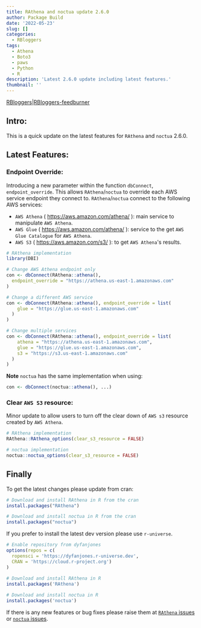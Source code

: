 ```yaml
---
title: RAthena and noctua update 2.6.0
author: Package Build
date: '2022-05-23'
slug: []
categories:
  - RBloggers
tags:
  - Athena
  - Boto3
  - paws
  - Python
  - R
description: 'Latest 2.6.0 update including latest features.'
thumbnail: ''
---
```


[RBloggers](https://www.r-bloggers.com)|[RBloggers-feedburner](https://feeds.feedburner.com/RBloggers)

## Intro:

This is a quick update on the latest features for `RAthena` and `noctua` 2.6.0.

## Latest Features:

### Endpoint Override:

Introducing a new parameter within the function `dbConnect`, `endpoint_override`. This allows `RAthena`/`noctua` to override each AWS service endpoint they connect to. `RAthena`/`noctua` connect to the following AWS services:
  - `AWS Athena` ( https://aws.amazon.com/athena/ ): main service to manipulate `AWS Athena`.
  - `AWS Glue` ( https://aws.amazon.com/athena/ ): service to the get `AWS Glue Catalogue` for `AWS Athena`.
  - `AWS S3` ( https://aws.amazon.com/s3/ ): to get `AWS Athena`'s results.

```r
# RAthena implementation
library(DBI)

# Change AWS Athena endpoint only
con <- dbConnect(RAthena::athena(),
  endpoint_override = "https://athena.us-east-1.amazonaws.com"
)

# Change a different AWS service
con <- dbConnect(RAthena::athena(), endpoint_override = list(
    glue = "https://glue.us-east-1.amazonaws.com"
  )
)

# Change multiple services
con <- dbConnect(RAthena::athena(), endpoint_override = list(
    athena = "https://athena.us-east-1.amazonaws.com",
    glue = "https://glue.us-east-1.amazonaws.com",
    s3 = "https://s3.us-east-1.amazonaws.com"
  )
)
```
**Note** `noctua` has the same implementation when using:
```r
con <- dbConnect(noctua::athena(), ...)
```

### Clear `AWS S3` resource:

Minor update to allow users to turn off the clear down of `AWS s3` resource created by `AWS Athena`.

```r
# RAthena implementation
RAthena::RAthena_options(clear_s3_resource = FALSE)
```
```r
# noctua implementation
noctua::noctua_options(clear_s3_resource = FALSE)
```

## Finally

To get the latest changes please update from cran:

```r
# Download and install RAthena in R from the cran
install.packages("RAthena")

# Download and install noctua in R from the cran
install.packages("noctua")
```

If you prefer to install the latest dev version please use `r-universe`.

```r
# Enable repository from dyfanjones
options(repos = c(
  ropensci = 'https://dyfanjones.r-universe.dev',
  CRAN = 'https://cloud.r-project.org')
)
  
# Download and install RAthena in R
install.packages('RAthena')

# Download and install noctua in R
install.packages('noctua')
```

If there is any new features or bug fixes please raise them at [`RAthena` issues](https://github.com/DyfanJones/RAthena/issues) or [`noctua` issues](https://github.com/DyfanJones/noctua/issues).
